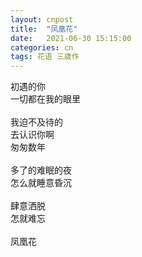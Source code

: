 ```yaml
---
layout: cnpost
title:  "凤凰花"
date:   2021-06-30 15:15:00
categories: cn
tags: 花语 三歳作
---
```



初遇的你<br>
一切都在我的眼里<br>
<br>
我迫不及待的<br>
去认识你啊<br>
匆匆数年<br>
<br>
多了的难眠的夜<br>
怎么就睡意昏沉<br>
<br>
肆意洒脱<br>
怎就难忘<br>
<br>
凤凰花<br>
